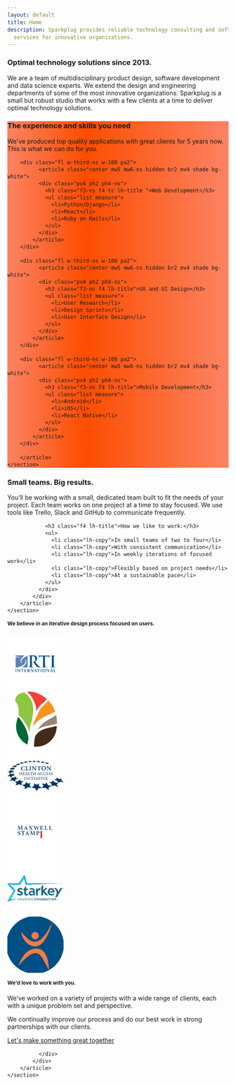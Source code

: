 ```yaml
---
layout: default
title: Home
description: Sparkplug provides reliable technology consulting and software development
  services for innovative organizations.
---
```

<div class="cover bg-left bg-white bg-center-l" id="cornerstone">
    <section class="mw8 center pb4 pb5-m pb6-l">
        <article class="cf">
            <div class="fn fl-ns w-100 mt3 mt4-m mt4-l pv5">
              <div class="pa4">
                <!-- <h1 class="f2 f1-l fw3 mb0 black-80 lh-title">Optimal technology solutions since 2013.</h1> -->
                <h1 class="f-headline-ns lh-solid fw3 mb0 black-80">Optimal technology solutions since 2013.</h1>
                <p class="lh-copy black-80 mv4-ns mv3">We are a team of multidisciplinary product design, software development and data science experts. We extend the design and engineering departments of some of the most innovative organizations. Sparkplug is a small but robust studio that works with a few clients at a time to deliver optimal technology solutions.</p>
              </div>
            </div>
        </article>
    </section>
</div>

<div class="cover bg-left bg-center-l" style="background: rgb(253,131,99); background: linear-gradient(90deg, rgba(253,131,99,1) 0%, rgba(252,77,0,1) 35%, rgba(253,131,99,1) 100%);" id="services">
    <section class="center pv4 pv5-m pv6-l ph3 ph4-ns">
        <article class="mw9 cf">
        <h1 class="f3 f2-ns white tc">The experience and skills you need</h1>
        <p class="lh-copy tc white">We've produced top quality applications with great clients for 5 years now. 
        This is what we can do for you.</p>

        <div class="fl w-third-ns w-100 pa2">
              <article class="center mw5 mw6-ns hidden br2 mv4 shade bg-white">
              <div class="pv4 ph2 ph4-ns">
                <h3 class="f3-ns f4 tc lh-title ">Web Development</h3>
                <ul class="list measure">
                  <li>Python/Django</li>
                  <li>React</li>
                  <li>Ruby on Rails</li>
                </ul>
              </div>
            </article>
        </div>

        <div class="fl w-third-ns w-100 pa2">
              <article class="center mw5 mw6-ns hidden br2 mv4 shade bg-white">
              <div class="pv4 ph2 ph4-ns">
                <h3 class="f3-ns f4 lh-title">UX and UI Design</h3>
                <ul class="list measure">
                  <li>User Research</li>
                  <li>Design Sprints</li>
                  <li>User Interface Design</li>
                </ul>
              </div>
            </article>
        </div>

        <div class="fl w-third-ns w-100 pa2">
              <article class="center mw5 mw6-ns hidden br2 mv4 shade bg-white">
              <div class="pv4 ph2 ph4-ns">
                <h3 class="f3-ns f4 lh-title">Mobile Development</h3>
                <ul class="list measure">
                  <li>Android</li>
                  <li>iOS</li>
                  <li>React Native</li>
                </ul>
              </div>
            </article>
        </div>
        
        </article>
    </section>
</div>





<div class="cover bg-left bg-center-l services">
    <section class="pv4 pv5-m pv6-l bg-black-60">
        <article class="cf mw9 center ">
            <div class="fn fl-ns w-100 w-20-ns mt4 mt5-m mt5-l pv5">
              <div class="pa4 dn">
              </div>
            </div>
            <div class="fn fl-ns w-100 w-80-ns mt4 mt5-m mt5-l pv5">
              <div class="pa4 black-80 bg-white">
                <h1 class="f2 f1-l fw3 mb0 black-80 lh-title">Small teams. Big results.</h1>
                <p class=" lh-copy black-80">You’ll be working with a small, dedicated team built to fit the needs of your project. Each team works on one project at a time to stay focused. We use tools like Trello, Slack and GitHub to communicate frequently.</p>

                <h3 class="f4 lh-title">How we like to work:</h3>
                <ul>
                  <li class="lh-copy">In small teams of two to four</li>
                  <li class="lh-copy">With consistent communication</li>
                  <li class="lh-copy">In weekly iterations of focused work</li>
                  <li class="lh-copy">Flexibly based on project needs</li>
                  <li class="lh-copy">At a sustainable pace</li>
                </ul>
              </div>
            </div>
        </article>
    </section>
</div>

<div class="cover bg-left bg-center-l bg-white">
    <section class="mw8 center pb4 pb5-m pb6-l">
        <article class="cf">
            <div class="fn fl-ns w-100 mt4 mt5-m mt5-l pv5">
              <div class="pa4">
                <h1 class="f2 f1-l mb0 black-80 lh-title">We believe in <span id="belief" class="scene">an iterative design process focused on users</span>.</h1>
              </div>
            </div>
        </article>
    </section>
</div>

<div class="cover bg-left bg-center-l bg-black">
    <section class="pv4 pv5-m pv6-l">
        <article class="cf mw9 center ">
            <div class="fn fl-ns w-100 w-50-ns">
              <div class="pa4">
                <div class="fl w-third-ns pa2">
                  <img src="/img/logos/rti.png" style="display: block" alt="RTI International">
                </div>
                <div class="fl w-third-ns pa2">
                  <img src="/img/logos/mangotreeuganda.png" style="display: block" alt="Starkey Hearing Foundation">
                </div>
                <div class="fl w-third-ns pa2">
                  <img src="/img/logos/clintonhealthaccess.png" style="display: block" alt="Clinton Health Access Initiative">
                </div>
                <div class="fl w-third-ns pa2">
                  <img src="/img/logos/maxwellstamp.png" style="display: block" alt="Maxwell Stamp">
                </div>
                <div class="fl w-third-ns pa2">
                  <img src="/img/logos/starkeyhearingfoundation.png" style="display: block" alt="Starkey Hearing Foundation">
                </div> 
                 <div class="fl w-third-ns pa2">
                  <img src="/img/logos/livinggoods.png" style="display: block" alt="Starkey Hearing Foundation">
                </div>  
              </div>
            </div>
            <div class="fn fl-ns w-100 w-50-ns">
              <div class="ph4-ns ph3 pv2 mt2 white">
                <h1 class="f2 f1-l fw3 mb0 white lh-title">We'd love to work with you.</h1>
                <p class=" lh-copy white">We’ve worked on a variety of projects with a wide range of clients, each with a unique problem set and perspective.</p> 
                <p class="lh-copy white">We continually improve our process and do our best work in strong partnerships with our clients.</p>
                <a class="font-smoothing-hover dim hover-white no-underline hover-no-underline white bg-sparkplug-orange dib pv2 ph3 ba br2 bw1 b--sparkplug-orange" target="_blank" href="https://airtable.com/shrkwvdNHX1Ua3rAb" rel="noopener">Let's make something great together</a>
              
              </div>
            </div>
        </article>
    </section>
</div>
